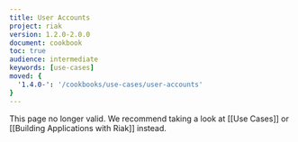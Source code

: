 ```yaml
---
title: User Accounts
project: riak
version: 1.2.0-2.0.0
document: cookbook
toc: true
audience: intermediate
keywords: [use-cases]
moved: {
  '1.4.0-': '/cookbooks/use-cases/user-accounts'
}
---
```


This page no longer valid. We recommend taking a look at [[Use Cases]]
or [[Building Applications with Riak]] instead.

